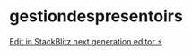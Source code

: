 # gestiondespresentoirs

[Edit in StackBlitz next generation editor ⚡️](https://stackblitz.com/~/github.com/seb59520/gestiondespresentoirs)